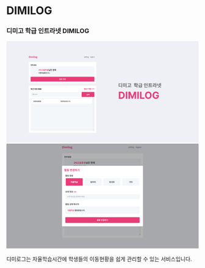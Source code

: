 # DIMILOG

### 디미고 학급 인트라넷 DIMILOG

<img src="./public//og-image.png">
<img src="example2.png">

디미로그는 자율학습시간에 학생들의 이동현황을 쉽게 관리할 수 있는 서비스입니다.
